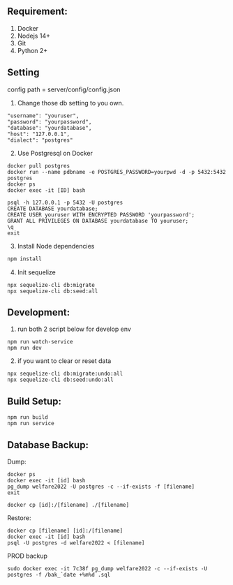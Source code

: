 
## Requirement:

1. Docker
2. Nodejs 14+
3. Git
4. Python 2+

## Setting
config path = server/config/config.json

1. Change those db setting to you own.
``` Shell
"username": "youruser",
"password": "yourpassword",
"database": "yourdatabase",
"host": "127.0.0.1",
"dialect": "postgres"
```

2. Use Postgresql on Docker 
``` Shell
docker pull postgres
docker run --name pdbname -e POSTGRES_PASSWORD=yourpwd -d -p 5432:5432 postgres
docker ps
docker exec -it [ID] bash

psql -h 127.0.0.1 -p 5432 -U postgres
CREATE DATABASE yourdatabase;
CREATE USER youruser WITH ENCRYPTED PASSWORD 'yourpassword';
GRANT ALL PRIVILEGES ON DATABASE yourdatabase TO youruser;
\q
exit
```

3. Install Node dependencies
``` Bash
npm install

```

4. Init sequelize
``` Shell
npx sequelize-cli db:migrate
npx sequelize-cli db:seed:all
```


## Development:

1. run both 2 script below for develop env
``` Shell
npm run watch-service
npm run dev
```

2. if you want to clear or reset data
``` Shell
npx sequelize-cli db:migrate:undo:all
npx sequelize-cli db:seed:undo:all
```


## Build Setup:
``` Shell
npm run build
npm run service
```


## Database Backup:

Dump:
``` Shell
docker ps
docker exec -it [id] bash
pg_dump welfare2022 -U postgres -c --if-exists -f [filename]
exit

docker cp [id]:/[filename] ./[filename]
```

Restore:
``` Shell
docker cp [filename] [id]:/[filename]
docker exec -it [id] bash
psql -U postgres -d welfare2022 < [filename]
```

PROD backup
``` Shell
sudo docker exec -it 7c38f pg_dump welfare2022 -c --if-exists -U postgres -f /bak_`date +%m%d`.sql
```